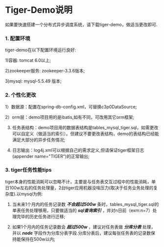 # Tiger-Demo说明

如果要快速搭建一个分布式异步调度系统，请下载tiger-demo，做适当更改即可.
### 1. 配置环境
tiger-demo在以下配置环境运行良好:

1)容器: tomcat 6.0以上;

2)zookeeper服务: zookeeper-3.3.6版本;

3)mysql: mysql-5.5.49 版本;

### 2. 个性化更改
1）数据源：配置在spring-db-config.xml，可替换c3p0DataSource;

2）orm层：demo项目用的是ibatis,如有不同，可改用其它orm框架;

3) 任务表结构：demo项目用的数据表结构是tables_mysql_tiger.sql，如需更改可以自定义（做适当的索引）。但建议不要更改表结构，demo的表结构已经能满足大部分的异步任务情况;

4) 日志输出：log4j.xml可以根据自己的需求定义,但请保证tiger框架日志(appender name="TIGER")的正常输出;

### 3. tiger任务性能tips
tiger本身的性能消耗可以忽略不计，主要是与任务表交互过程中的性能消耗，单日100w左右的任务处理量，2台tiger应用机器没啥压力(取决于任务业务处理的复杂度).以mysql为例:

1) 当未来1个月内的任务记录数  ***不会超过500w*** 条时，tables_mysql_tiger.sql的单表任务处理够用，只要做适当的 ***sql查询索引*** ，并对n日前（exm:n=7）处理完毕的历史任务进行迁移;

2) 如果1个月内的任务记录数会 ***超过500w*** ，建议对任务表做 ***分库分表*** 处理，并以 ***node*** 字段作为分库分表字段.分库分表后，建议每张任务表的记录数保持能保持在500w以内;
